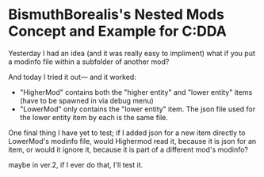 # BismuthBorealis's Nested Mods Concept and Example for C:DDA

Yesterday I had an idea (and it was really easy to impliment)
what if you put a modinfo file within a subfolder of another mod?

And today I tried it out— and it worked:
 - "HigherMod" contains both the "higher entity" and "lower entity" items (have to be spawned in via debug menu)
 - "LowerMod" only contains the "lower entity" item.
The json file used for the lower entity item by each is the same file.

One final thing I have yet to test; if I added json for a new item directly to LowerMod's modinfo file, would Highermod read it, because it is json for an item, or would it ignore it, because it is part of a different mod's modinfo?

maybe in ver.2, if I ever do that, I'll test it.
